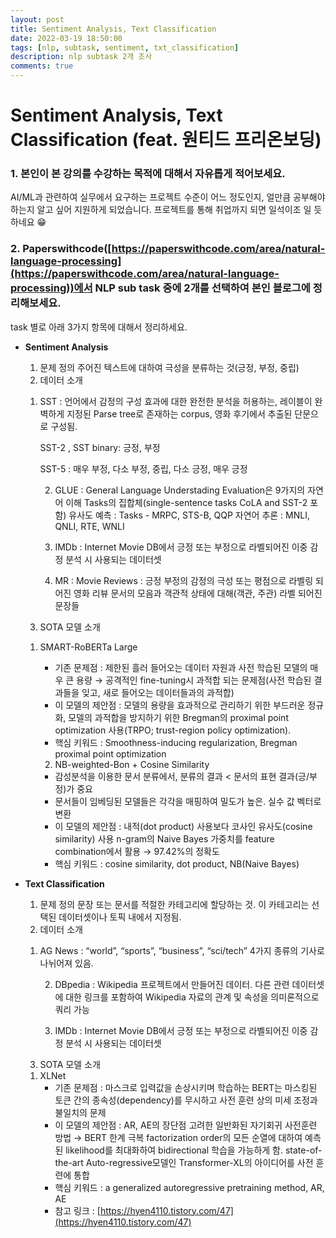 ```yaml
---
layout: post
title: Sentiment Analysis, Text Classification
date: 2022-03-19 18:50:00
tags: [nlp, subtask, sentiment, txt_classification]
description: nlp subtask 2개 조사
comments: true
---
```

# Sentiment Analysis, Text Classification (feat. 원티드 프리온보딩)

### 1. 본인이 본 강의를 수강하는 목적에 대해서 자유롭게 적어보세요.

AI/ML과 관련하여 실무에서 요구하는 프로젝트 수준이 어느 정도인지, 얼만큼 공부해야 하는지 알고 싶어 지원하게 되었습니다.
프로젝트를 통해 취업까지 되면 일석이조 일 듯하네요 😁

### 2. Paperswithcode([https://paperswithcode.com/area/natural-language-processing](https://paperswithcode.com/area/natural-language-processing))에서 NLP sub task 중에 2개를 선택하여 본인 블로그에 정리해보세요. 
task 별로 아래 3가지 항목에 대해서 정리하세요.

- ****Sentiment Analysis****
    1. 문제 정의
    주어진 텍스트에 대하여 극성을 분류하는 것(긍정, 부정, 중립)
    2. 데이터 소개
    1) SST : 언어에서 감정의 구성 효과에 대한 완전한 분석을 허용하는, 레이블이 완벽하게 지정된 Parse tree로 존재하는 corpus, 영화 후기에서 추출된 단문으로 구성됨.
        
        SST-2 , SST binary: 긍정, 부정
        
        SST-5 : 매우 부정, 다소 부정, 중립, 다소 긍정, 매우 긍정
        
        2) GLUE : General Language Understading Evaluation은 9가지의 자연어 이해  Tasks의 집합체(single-sentence tasks CoLA and SST-2 포함)
        유사도 예측 : Tasks - MRPC, STS-B, QQP
        자연어 추론 :  MNLI, QNLI, RTE, WNLI
        
        3) IMDb : Internet Movie DB에서 긍정 또는 부정으로 라벨되어진 이중 감정 분석 시 사용되는 데이터셋
        
        4) MR : Movie Reviews : 긍정 부정의 감정의 극성 또는 평점으로 라벨링 되어진 영화 리뷰 문서의 모음과 객관적 상태에 대해(객관, 주관) 라벨 되어진 문장들
        
    3. SOTA 모델 소개
    1) SMART-RoBERTa Large
        - 기존 문제점 : 제한된 흘러 들어오는 데이터 자원과 사전 학습된 모델의 매우 큰 용량 →  공격적인 fine-tuning시 과적합 되는 문제점(사전 학습된 결과들을 잊고, 새로 들어오는 데이터들과의 과적합)
        - 이 모델의 제안점 : 
        모델의 용량을 효과적으로 관리하기 위한 부드러운 정규화, 
        모델의 과적합을 방지하기 위한 Bregman의 proximal point optimization   사용(TRPO; trust-region policy optimization).
        - 핵심 키워드 : Smoothness-inducing regularization, Bregman proximal point optimization
        
        2) NB-weighted-Bon + Cosine Similarity
        
        - 감성분석을 이용한 문서 분류에서, 분류의 결과 < 문서의 표현 결과(긍/부정)가 중요
        - 문서들이 임베딩된 모델들은 각각을 매핑하여 밀도가 높은. 실수 값 벡터로 변환
        - 이 모델의 제안점 : 
        내적(dot product) 사용보다 코사인 유사도(cosine similarity) 사용
        n-gram의 Naive Bayes 가중치를 feature combination에서 활용 → 97.42%의 정확도
        - 핵심 키워드 : cosine similarity, dot product, NB(Naive Bayes)
- ****Text Classification****
    1. 문제 정의
    문장 또는 문서를 적절한 카테고리에 할당하는 것. 
    이 카테고리는 선택된 데이터셋이나 토픽 내에서 지정됨.
    2. 데이터 소개
    1) AG News : “world”, “sports”, “business”, “sci/tech” 4가지 종류의 기사로 나뉘어져 있음.
        
        2) DBpedia : Wikipedia 프로젝트에서 만들어진 데이터. 다른 관련 데이터셋에 대한 링크를 포함하여 Wikipedia 자료의 관계 및 속성을 의미론적으로 쿼리 가능
        
        3) IMDb : Internet Movie DB에서 긍정 또는 부정으로 라벨되어진 이중 감정 분석 시 사용되는 데이터셋
        
    3. SOTA 모델 소개
    1) XLNet
        - 기존 문제점 : 마스크로 입력값을 손상시키며 학습하는 BERT는 마스킹된  토큰 간의 종속성(dependency)를 무시하고 사전 훈련 상의 미세 조정과 불일치의 문제
        - 이 모델의 제안점 : 
        AR, AE의 장단점 고려한 일반화된 자기회귀 사전훈련 방법 → BERT 한계 극복
        factorization order의 모든 순열에 대하여 예측된 likelihood를 최대화하여 bidirectional 학습을 가능하게 함.
        state-of-the-art Auto-regressive모델인 Transformer-XL의 아이디어를 사전 훈련에 통합
        - 핵심 키워드 : a generalized autoregressive pretraining method, AR, AE
        - 참고 링크 : [https://hyen4110.tistory.com/47](https://hyen4110.tistory.com/47)
